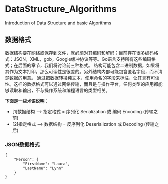 # DataStructure_Algorithms
Introduction of Data Structure and basic Algorithms

## 数据格式
数据结构要在网络或保存到文件，就必须对其编码和解码；目前存在很多编码格式：JSON，XML，gob，Google缓冲协议等等。Go语言支持所有这些编码格式；在后面的章节，我们将讨论前三种格式。
结构可能包含二进制数据，如果将其作为文本打印，那么可读性是很差的。另外结构内部可能包含匿名字段，而不清楚数据的用意。
通过把数据转换纯文本，使用命名的字段来标注，让其具有可读性。这样的数据格式可以通过网络传输，而且是与操作平台，任何类型的应用都能够读取和输出，不与操作系统和编程语言的类型相关。

**下面是一些术语说明**：
- [1]数据结构 --> 指定格式 = 序列化 Serialization 或 编码 Encoding (传输之前)
- [2]指定格式 --> 数据结构 = 反序列化 Deserialization 或 Decoding (传输之后)  

### JSON数据格式
```
{
    "Person": {
        "FirstName": "Laura",
        "LastName": "Lynn"
    }
}
```
